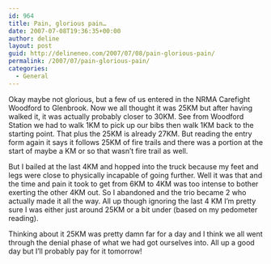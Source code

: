 ```yaml
---
id: 964
title: Pain, glorious pain…
date: 2007-07-08T19:36:35+00:00
author: deline
layout: post
guid: http://delineneo.com/2007/07/08/pain-glorious-pain/
permalink: /2007/07/pain-glorious-pain/
categories:
  - General
---
```

Okay maybe not glorious, but a few of us entered in the NRMA Carefight Woodford to Glenbrook. Now we all thought it was 25KM but after having walked it, it was actually probably closer to 30KM. See from Woodford Station we had to walk 1KM to pick up our bibs then walk 1KM back to the starting point. That plus the 25KM is already 27KM. But reading the entry form again it says it follows 25KM of fire trails and there was a portion at the start of maybe a KM or so that wasn&#8217;t fire trail as well.

But I bailed at the last 4KM and hopped into the truck because my feet and legs were close to physically incapable of going further. Well it was that and the time and pain it took to get from 6KM to 4KM was too intense to bother exerting the other 4KM out. So I abandoned and the trio became 2 who actually made it all the way. All up though ignoring the last 4 KM I&#8217;m pretty sure I was either just around 25KM or a bit under (based on my pedometer reading).

Thinking about it 25KM was pretty damn far for a day and I think we all went through the denial phase of what we had got ourselves into. All up a good day but I&#8217;ll probably pay for it tomorrow!

